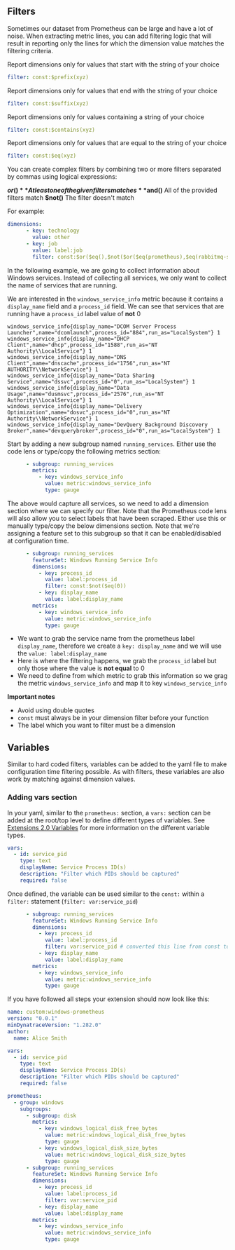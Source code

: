 ## Filters

Sometimes our dataset from Prometheus can be large and have a lot of noise. When extracting metric lines, you can add filtering logic that will result in reporting only the lines for which the dimension value matches the filtering criteria.

Report dimensions only for values that start with the string of your choice

```yaml
filter: const:$prefix(xyz)
```

Report dimensions only for values that end with the string of your choice

```yaml
filter: const:$suffix(xyz)
```

Report dimensions only for values containing a string of your choice

```yaml
filter: const:$contains(xyz)
```

Report dimensions only for values that are equal to the string of your choice

```yaml
filter: const:$eq(xyz)
```

You can create complex filters by combining two or more filters separated by commas using logical expressions:

**$or()** At least one of the given filters matches
**$and()** All of the provided filters match
**$not()** The filter doesn't match

For example:
```yaml
dimensions:
      - key: technology
        value: other
      - key: job
        value: label:job
        filter: const:$or($eq(),$not($or($eq(prometheus),$eq(rabbitmq-server),$eq(redis_exporter),$eq(node_exporter))))
```

In the following example, we are going to collect information about Windows services. Instead of collecting all services, we only want to collect the name of services that are running.

We are interested in the `windows_service_info` metric because it contains a `display_name` field and a `process_id` field. We can see that services that are running have a `process_id` label value of **not** 0

```
windows_service_info{display_name="DCOM Server Process Launcher",name="dcomlaunch",process_id="884",run_as="LocalSystem"} 1
windows_service_info{display_name="DHCP Client",name="dhcp",process_id="1588",run_as="NT Authority\\LocalService"} 1
windows_service_info{display_name="DNS Client",name="dnscache",process_id="1756",run_as="NT AUTHORITY\\NetworkService"} 1
windows_service_info{display_name="Data Sharing Service",name="dssvc",process_id="0",run_as="LocalSystem"} 1
windows_service_info{display_name="Data Usage",name="dusmsvc",process_id="2576",run_as="NT Authority\\LocalService"} 1
windows_service_info{display_name="Delivery Optimization",name="dosvc",process_id="0",run_as="NT Authority\\NetworkService"} 1
windows_service_info{display_name="DevQuery Background Discovery Broker",name="devquerybroker",process_id="0",run_as="LocalSystem"} 1
```

Start by adding a new subgroup named `running_services`. Either use the code lens or type/copy the following metrics section:

```yaml
      - subgroup: running_services
        metrics:
          - key: windows_service_info
            value: metric:windows_service_info
            type: gauge
```

The above would capture all services, so we need to add a dimension section where we can specify our filter. Note that the Prometheus code lens will also allow you to select labels that have been scraped. Either use this or manually type/copy the below dimensions section. Note that we're assigning a feature set to this subgroup so that it can be enabled/disabled at configuration time.

```yaml
      - subgroup: running_services
        featureSet: Windows Running Service Info
        dimensions:
          - key: process_id
            value: label:process_id
            filter: const:$not($eq(0))
          - key: display_name
            value: label:display_name
        metrics:
          - key: windows_service_info
            value: metric:windows_service_info
            type: gauge
```

* We want to grab the service name from the prometheus label `display_name`, therefore we create a `key: display_name` and we will use the `value: label:display_name`
* Here is where the filtering happens, we grab the `process_id` label but only those where the value is **not equal** to 0
* We need to define from which metric to grab this information so we grag the metric `windows_service_info` and map it to key `windows_service_info`

**Important notes**
* Avoid using double quotes
* `const` must always be in your dimension filter before your function
* The label which you want to filter must be a dimension

## Variables

Similar to hard coded filters, variables can be added to the yaml file to make configuration time filtering possible. As with filters, these variables are also work by matching against dimension values. 

### Adding vars section

In your yaml, similar to the `prometheus:` section, a `vars:` section can be added at the root/top level to define different types of variables. See [Extensions 2.0 Variables](https://www.dynatrace.com/support/help/shortlink/extension-yaml#variables) for more information on the different variable types. 

```yaml
vars:
  - id: service_pid
    type: text
    displayName: Service Process ID(s)
    description: "Filter which PIDs should be captured"
    required: false
```

Once defined, the variable can be used similar to the `const:` within a `filter:` statement (`filter: var:service_pid`)

```yaml
      - subgroup: running_services
        featureSet: Windows Running Service Info
        dimensions:
          - key: process_id
            value: label:process_id
            filter: var:service_pid # converted this line from const to var
          - key: display_name
            value: label:display_name
        metrics:
          - key: windows_service_info
            value: metric:windows_service_info
            type: gauge
```

If you have followed all steps your extension should now look like this:

```yaml
name: custom:windows-prometheus
version: "0.0.1"
minDynatraceVersion: "1.282.0"
author:
  name: Alice Smith

vars:
  - id: service_pid
    type: text
    displayName: Service Process ID(s)
    description: "Filter which PIDs should be captured"
    required: false

prometheus:
  - group: windows
    subgroups:
      - subgroup: disk
        metrics:
          - key: windows_logical_disk_free_bytes
            value: metric:windows_logical_disk_free_bytes
            type: gauge
          - key: windows_logical_disk_size_bytes
            value: metric:windows_logical_disk_size_bytes
            type: gauge
      - subgroup: running_services
        featureSet: Windows Running Service Info
        dimensions:
          - key: process_id
            value: label:process_id
            filter: var:service_pid
          - key: display_name
            value: label:display_name
        metrics:
          - key: windows_service_info
            value: metric:windows_service_info
            type: gauge
```